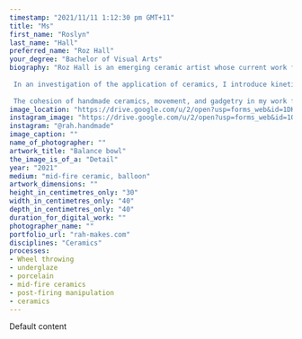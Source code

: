 ```yaml
---
timestamp: "2021/11/11 1:12:30 pm GMT+11"
title: "Ms"
first_name: "Roslyn"
last_name: "Hall"
preferred_name: "Roz Hall"
your_degree: "Bachelor of Visual Arts"
biography: "Roz Hall is an emerging ceramic artist whose current work focuses on questioning and shifting perceptions of the everyday. 
 
 In an investigation of the application of ceramics, I introduce kinetics to my pieces through the variation of vessel forms in combination with appliances. I aim to manipulate responses to an object's behaviour or function by drawing on collective familiarity with ceramics, hinging on the senses of surprise and wonder. I manufacture these moments with precision, whimsy, and a modernist eye to catch the viewer off-guard, pause time, and present the Kinetics of Uncertainty. 
 
 The cohesion of handmade ceramics, movement, and gadgetry in my work feels strange, but the simple motive of each machine and its dynamic absurdity inspires a length of feelgood fascination. It is an exploration of the ceramic medium; through this, I hope viewers find an enjoyable sense of renewal in their perception of ceramics and its kinetic potential."
image_location: "https://drive.google.com/u/2/open?usp=forms_web&id=1DKUpx0FuwurSi7ZmqgFL1h9elmXz8AyU"
instagram_image: "https://drive.google.com/u/2/open?usp=forms_web&id=1OywScD07zEclhdwixtE0ib7k6H6Jl8aM"
instagram: "@rah.handmade"
image_caption: ""
name_of_photographer: ""
artwork_title: "Balance bowl"
the_image_is_of_a: "Detail"
year: "2021"
medium: "mid-fire ceramic, balloon"
artwork_dimensions: ""
height_in_centimetres_only: "30"
width_in_centimetres_only: "40"
depth_in_centimetres_only: "40"
duration_for_digital_work: ""
photographer_name: ""
portfolio_url: "rah-makes.com"
disciplines: "Ceramics"
processes:
- Wheel throwing
- underglaze
- porcelain
- mid-fire ceramics
- post-firing manipulation
- ceramics
---
```


Default content